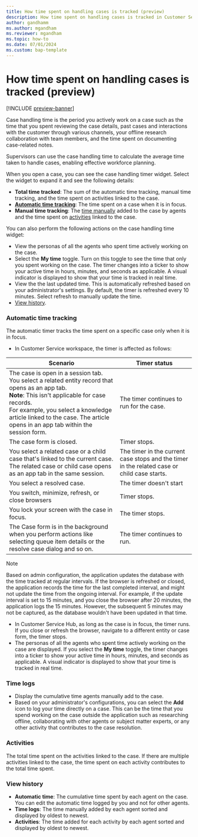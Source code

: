 ```yaml
---
title: How time spent on handling cases is tracked (preview)
description: How time spent on handling cases is tracked in Customer Service
author: gandhamm 
ms.author: mgandham
ms.reviewer: mgandham
ms.topic: how-to 
ms.date: 07/01/2024 
ms.custom: bap-template 
---
```


# How time spent on handling cases is tracked (preview)

[!INCLUDE [preview-banner](../../../shared-content/shared/preview-includes/preview-note.md)]

Case handling time is the period you actively work on a case such as the time that you spent reviewing the case details, past cases and interactions with the customer through various channels, your offline research collaboration with team members, and the time spent on documenting case-related notes.

Supervisors can use the case handling time to calculate the average time taken to handle cases, enabling effective workforce planning.

When you open a case, you can see the case handling timer widget. Select the widget to expand it and see the following details:

- **Total time tracked**: The sum of the automatic time tracking, manual time tracking, and the time spent on activities linked to the case.
- [**Automatic time tracking**](#automatic-time-tracking): The time spent on a case when it is in focus. 
- **Manual time tracking**: The [time manually](#time-logs) added to the case by agents and the time spent on [activities](#activities) linked to the case.
 
You can also perform the following actions on the case handling time widget:

- View the personas of all the agents who spent time actively working on the case.
- Select the **My time** toggle. Turn on this toggle to see the time that only you spent working on the case. The timer changes into a ticker to show your active time in hours, minutes, and seconds as applicable. A visual indicator is displayed to show that your time is tracked in real time. 
- View the the last updated time. This is automatically refreshed based on your administrator's settings. By default, the timer is refreshed every 10 minutes. Select refresh to manually update the time. 
- [View history](#view-history).


### Automatic time tracking
The automatic timer tracks the time spent on a specific case only when it is in focus. 

- In Customer Service workspace, the timer is affected as follows:
    
| Scenario                                                                                           | Timer status                                     |
| -------------------------------------------------------------------------------------------------- | -------------------------------------------------- |
| The case is open in a session tab. You select a related entity record that opens as an app tab. <br> **Note**: This isn't applicable for case records. <br> For example, you select a knowledge article linked to the case. The article opens in an app tab within the session form.  | The timer continues to run for the case.      |
| The case form is closed.                                                                           | Timer stops.                                       |
| You select a related case or a child case that's linked to the current case. The related case or child case opens as an app tab in the same session.                   | The timer in the current case stops and the timer in the related case or child case starts.             |
| You select a resolved case.                       | The timer doesn't start               |
| You switch, minimize, refresh, or close browsers                                                   | Timer stops.                                       |
| You lock your screen with the case in focus.                                                       | The timer stops.                                   |
| The Case form is in the background when you perform actions like selecting queue item details or the resolve case dialog and so on.     | The timer continues to run.                        |
   
> [!NOTE]
> Based on admin configuration, the application updates the database with the time tracked at regular intervals. If the browser is refreshed or closed, the application records the time for the last completed interval, and might not update the time from the ongoing interval. For example, if the update interval is set to 15 minutes, and you close the browser after 20 minutes, the application logs the 15 minutes. However, the subsequent 5 minutes may not be captured, as the database wouldn't have been updated in that time.
     
- In Customer Service Hub, as long as the case is in focus, the timer runs. If you close or refresh the browser, navigate to a different entity or case form, the timer stops.
- The personas of all the agents who spent time actively working on the case are displayed. If you select the **My time** toggle, the timer changes into a ticker to show your active time in hours, minutes, and seconds as applicable. A visual indicator is displayed to show that your time is tracked in real time. 

### Time logs  
- Display the cumulative time agents manually add to the case. 
- Based on your administrator's configurations, you can select the **Add** icon to log your time directly on a case. This can be the time that you spend working on the case outside the application such as researching offline, collaborating with other agents or subject matter experts, or any other activity that contributes to the case resolution.

### Activities  
The total time spent on the activities linked to the case. If there are multiple activities linked to the case, the time spent on each activity contributes to the total time spent.

### View history
  
- **Automatic time**: The cumulative time spent by each agent on the case. You can edit the automatic time logged by you and not for other agents.  
- **Time logs**: The time manually added by each agent sorted and displayed by oldest to newest.  
- **Activities**: The time added for each activity by each agent sorted and displayed by oldest to newest.     


